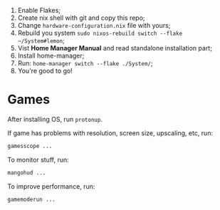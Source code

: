 1. Enable Flakes;
2. Create nix shell with git and copy this repo;
3. Change `hardware-configuration.nix` file with yours;
4. Rebuild you system `sudo nixos-rebuild switch --flake ~/System#lemon`;
5. Vist **Home Manager Manual** and read standalone installation part;
6. Install home-manager;
7. Run: `home-manager switch --flake ./System/`;
8. You're good to go!

# Games
After installing OS, run `protonup`.

If game has problems with resolution, screen size, upscaling, etc, run:

```bash
gamesscope ...
```

To monitor stuff, run:

```bash
mangohud ...
```

To improve performance, run:

```bash
gamemoderun ...
```
